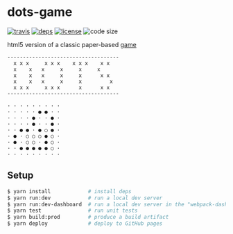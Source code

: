 # dots-game

  [![travis][travis-image]][travis-url]
  [![deps][deps-image]][deps-url]
  [![license][license-image]][license-url]
  ![code size][code-size-image]

html5 version of a classic paper-based [game](https://en.wikipedia.org/wiki/Dots_(game))

```
------------------------------------
  x x x     x x x    x x x    x x
  x    x   x     x     x     x
  x    x   x     x     x      x x
  x    x   x     x     x         x
  x x x     x x x      x      x x
------------------------------------

· · · · · · · · ·
· · · · · ● ● · ·
· · · · ● · · ● ·
· · · · ● · · ● ·
· · ● ● · ● ○ ● ·
· ● · ○ ○ ○ ● ○ ·
· ● · ○ ○ · ● ○ ·
· · ● ● ● ● ● ○ ·
· · · · · · · · ·
```

## Setup

```bash
$ yarn install            # install deps
$ yarn run:dev            # run a local dev server
$ yarn run:dev-dashboard  # run a local dev server in the "webpack-dashboard"
$ yarn test               # run unit tests
$ yarn build:prod         # produce a build artifact
$ yarn deploy             # deploy to GitHub pages
```

[travis-image]: https://img.shields.io/travis/oleksmarkh/dots-game/master.svg?style=flat-square
[travis-url]: https://travis-ci.org/oleksmarkh/dots-game
[deps-image]: https://img.shields.io/david/oleksmarkh/dots-game.svg?style=flat-square
[deps-url]: https://david-dm.org/oleksmarkh/dots-game
[license-image]: https://img.shields.io/github/license/oleksmarkh/dots-game.svg?style=flat-square
[license-url]: https://github.com/oleksmarkh/dots-game/blob/master/LICENSE
[code-size-image]: https://img.shields.io/github/languages/code-size/oleksmarkh/dots-game.svg?style=flat-square

